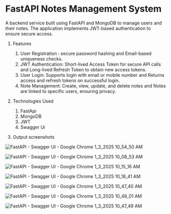 # FastAPI Notes Management System
A backend service built using FastAPI and MongoDB to manage users and their notes. The application implements JWT-based authentication to ensure secure access.

1. Features
   1. User Registration
       : secure password hashing
      and Email-based uniqueness checks.
   2. JWT Authentication:
       Short-lived Access Token for secure API calls and 
       Long-lived Refresh Token to obtain new access tokens.
   3. User Login: Supports login with email or mobile number and Returns access and refresh tokens on successful login.
   4. Note Management: Create, view, update, and delete notes and Notes are linked to specific users, ensuring privacy.

2. Technologies Used
   1. FastApi
   2. MongoDB
   3. JWT
   4. Swagger Ui

3. Output screenshots
   
![FastAPI - Swagger UI - Google Chrome 1_3_2025 10_54_50 AM](https://github.com/user-attachments/assets/bc434d8e-4318-4665-b7b3-ae6575f3b759)


![FastAPI - Swagger UI - Google Chrome 1_3_2025 10_08_53 AM](https://github.com/user-attachments/assets/d185f6b5-152f-40fc-ab0d-167cdaa1c13e)


![FastAPI - Swagger UI - Google Chrome 1_3_2025 10_15_16 AM](https://github.com/user-attachments/assets/c0a2dc37-7897-466a-aa4b-9d05cff9e90f)


![FastAPI - Swagger UI - Google Chrome 1_3_2025 10_18_41 AM](https://github.com/user-attachments/assets/3ed6fc6f-af84-4dca-a40d-f4d0adf4eb20)


![FastAPI - Swagger UI - Google Chrome 1_3_2025 10_47_40 AM](https://github.com/user-attachments/assets/804673f5-e652-4d6c-9a3f-f74984cb93ae)


![FastAPI - Swagger UI - Google Chrome 1_3_2025 10_48_01 AM](https://github.com/user-attachments/assets/d215548d-3fd9-4543-aa60-f492e62b23d7)


![FastAPI - Swagger UI - Google Chrome 1_3_2025 10_47_49 AM](https://github.com/user-attachments/assets/6a75b379-7dc8-43f0-b469-b7a69dda818e)
